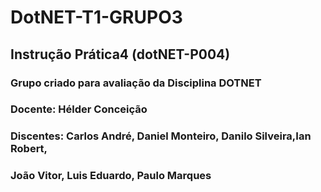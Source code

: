 # DotNET-T1-GRUPO3
## Instrução Prática4 (dotNET-P004)
### Grupo criado para avaliação da Disciplina DOTNET
### Docente: Hélder Conceição
### Discentes: Carlos André, Daniel Monteiro, Danilo Silveira,Ian Robert,
### João Vitor, Luis Eduardo, Paulo Marques


